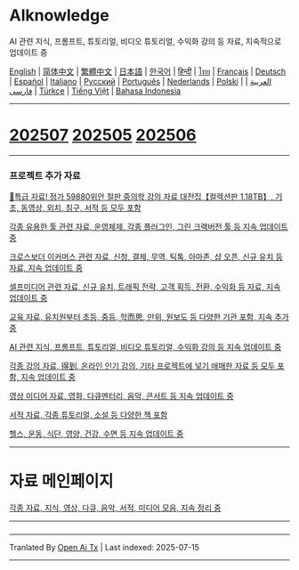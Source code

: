 # AIknowledge
AI 관련 지식, 프롬프트, 튜토리얼, 비디오 튜토리얼, 수익화 강의 등 자료, 지속적으로 업데이트 중


[English](https://openaitx.github.io/view.html?user=mswnlz&project=AIknowledge&lang=en) | [简体中文](https://openaitx.github.io/view.html?user=mswnlz&project=AIknowledge&lang=zh-CN) | [繁體中文](https://openaitx.github.io/view.html?user=mswnlz&project=AIknowledge&lang=zh-TW) | [日本語](https://openaitx.github.io/view.html?user=mswnlz&project=AIknowledge&lang=ja) | [한국어](https://openaitx.github.io/view.html?user=mswnlz&project=AIknowledge&lang=ko) | [हिन्दी](https://openaitx.github.io/view.html?user=mswnlz&project=AIknowledge&lang=hi) | [ไทย](https://openaitx.github.io/view.html?user=mswnlz&project=AIknowledge&lang=th) | [Français](https://openaitx.github.io/view.html?user=mswnlz&project=AIknowledge&lang=fr) | [Deutsch](https://openaitx.github.io/view.html?user=mswnlz&project=AIknowledge&lang=de) | [Español](https://openaitx.github.io/view.html?user=mswnlz&project=AIknowledge&lang=es) | [Italiano](https://openaitx.github.io/view.html?user=mswnlz&project=AIknowledge&lang=it) | [Русский](https://openaitx.github.io/view.html?user=mswnlz&project=AIknowledge&lang=ru) | [Português](https://openaitx.github.io/view.html?user=mswnlz&project=AIknowledge&lang=pt) | [Nederlands](https://openaitx.github.io/view.html?user=mswnlz&project=AIknowledge&lang=nl) | [Polski](https://openaitx.github.io/view.html?user=mswnlz&project=AIknowledge&lang=pl) | [العربية](https://openaitx.github.io/view.html?user=mswnlz&project=AIknowledge&lang=ar) | [فارسی](https://openaitx.github.io/view.html?user=mswnlz&project=AIknowledge&lang=fa) | [Türkçe](https://openaitx.github.io/view.html?user=mswnlz&project=AIknowledge&lang=tr) | [Tiếng Việt](https://openaitx.github.io/view.html?user=mswnlz&project=AIknowledge&lang=vi) | [Bahasa Indonesia](https://openaitx.github.io/view.html?user=mswnlz&project=AIknowledge&lang=id)

------------
# [202507](https://raw.githubusercontent.com/mswnlz/AIknowledge/main/202507.md) [202505](https://raw.githubusercontent.com/mswnlz/AIknowledge/main/202505.md) [202506](https://raw.githubusercontent.com/mswnlz/AIknowledge/main/202506.md)


---------------
### 프로젝트 추가 자료

[🎁특급 자료! 정가 59880위안 절판 중의학 강의 자료 대전집【컬렉션판 1.18TB】, 기초, 동영상, 외치, 침구, 서적 등 모두 포함](https://github.com/mswnlz/chinese-traditional)

[각종 유용한 툴 관련 자료, 운영체제, 각종 플러그인, 그린 크랙버전 툴 등 지속 업데이트 중](https://github.com/mswnlz/tools)


[크로스보더 이커머스 관련 자료, 신청, 결제, 무역, 틱톡, 아마존, 샵 오픈, 신규 유치 등 자료, 지속 업데이트 중](https://github.com/mswnlz/cross-border)

[셀프미디어 관련 자료, 신규 유치, 트래픽 전략, 고객 획득, 전환, 수익화 등 자료, 지속 업데이트 중](https://github.com/mswnlz/self-media)

[교육 자료, 유치원부터 초등, 중등, 학而思, 만위, 원보도 등 다양한 기관 포함, 지속 추가 중](https://github.com/mswnlz/edu-knowlege)

[AI 관련 지식, 프롬프트, 튜토리얼, 비디오 튜토리얼, 수익화 강의 등 지속 업데이트 중](https://github.com/mswnlz/AIknowledge)

[각종 강의 자료, 得到, 온라인 인기 강의, 기타 프로젝트에 넣기 애매한 자료 등 모두 포함, 지속 업데이트 중](https://github.com/mswnlz/curriculum)

[영상 미디어 자료, 영화, 다큐멘터리, 음악, 콘서트 등 지속 업데이트 중](https://github.com/mswnlz/movies)

[서적 자료, 각종 튜토리얼, 소설 등 다양한 책 포함](https://github.com/mswnlz/book)


[헬스, 운동, 식단, 영양, 건강, 수면 등 지속 업데이트 중](https://github.com/mswnlz/healthy)


---------------

# 자료 메인페이지
[각종 자료, 지식, 영상, 다큐, 음악, 서적, 미디어 모음, 지속 정리 중](https://github.com/mswnlz)

---------------


### 


---

Tranlated By [Open Ai Tx](https://github.com/OpenAiTx/OpenAiTx) | Last indexed: 2025-07-15

---